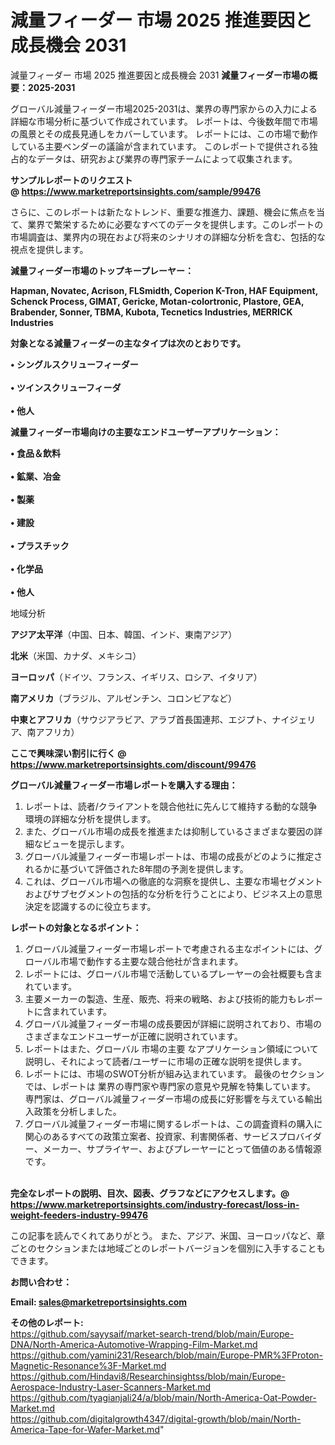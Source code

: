 # 減量フィーダー 市場 2025 推進要因と成長機会 2031
 減量フィーダー 市場 2025 推進要因と成長機会 2031
<strong><b>減量フィーダー市場の概要：2025-2031</b></strong>

グローバル減量フィーダー市場2025-2031は、業界の専門家からの入力による詳細な市場分析に基づいて作成されています。 レポートは、今後数年間で市場の風景とその成長見通しをカバーしています。 レポートには、この市場で動作している主要ベンダーの議論が含まれています。 このレポートで提供される独占的なデータは、研究および業界の専門家チームによって収集されます。

<strong>サンプルレポートのリクエスト @ <a href=https://www.marketreportsinsights.com/sample/99476>https://www.marketreportsinsights.com/sample/99476</a></strong>

さらに、このレポートは新たなトレンド、重要な推進力、課題、機会に焦点を当て、業界で繁栄するために必要なすべてのデータを提供します。このレポートの市場調査は、業界内の現在および将来のシナリオの詳細な分析を含む、包括的な視点を提供します。

<strong>減量フィーダー市場のトップキープレーヤー：</strong>

<strong>Hapman, Novatec, Acrison, FLSmidth, Coperion K-Tron, HAF Equipment, Schenck Process, GIMAT, Gericke, Motan-colortronic, Plastore, GEA, Brabender, Sonner, TBMA, Kubota, Tecnetics Industries, MERRICK Industries</strong>

<strong><b>対象となる減量フィーダーの主なタイプは次のとおりです。</b></strong>

<strong>• シングルスクリューフィーダー<br><br>• ツインスクリューフィーダ<br><br>• 他人</strong>

<strong><b>減量フィーダー市場向けの主要なエンドユーザーアプリケーション：</b></strong>

<strong>• 食品＆飲料<br><br>• 鉱業、冶金<br><br>• 製薬<br><br>• 建設<br><br>• プラスチック<br><br>• 化学品<br><br>• 他人</strong>

 地域分析

<strong><b>アジア太平洋</b></strong>（中国、日本、韓国、インド、東南アジア）

<strong><b>北米</b></strong>（米国、カナダ、メキシコ）

<strong><b>ヨーロッパ</b></strong>（ドイツ、フランス、イギリス、ロシア、イタリア）

<strong><b>南アメリカ</b></strong>（ブラジル、アルゼンチン、コロンビアなど）

<strong><b>中東とアフリカ</b></strong>（サウジアラビア、アラブ首長国連邦、エジプト、ナイジェリア、南アフリカ）

<strong>ここで興味深い割引に行く @ <a href=https://www.marketreportsinsights.com/discount/99476>https://www.marketreportsinsights.com/discount/99476</a></strong>

<strong><b>グローバル減量フィーダー市場レポートを購入する理由：</b></strong>
<ol>
  <li>レポートは、読者/クライアントを競合他社に先んじて維持する動的な競争環境の詳細な分析を提供します。</li>
  <li>また、グローバル市場の成長を推進または抑制しているさまざまな要因の詳細なビューを提示します。</li>
  <li>グローバル減量フィーダー市場レポートは、市場の成長がどのように推定されるかに基づいて評価された8年間の予測を提供します。</li>
  <li>これは、グローバル市場への徹底的な洞察を提供し、主要な市場セグメントおよびサブセグメントの包括的な分析を行うことにより、ビジネス上の意思決定を認識するのに役立ちます。</li>
</ol>
<strong><b>レポートの対象となるポイント：</b></strong>
<ol>
  <li>グローバル減量フィーダー市場レポートで考慮される主なポイントには、グローバル市場で動作する主要な競合他社が含まれます。</li>
  <li>レポートには、グローバル市場で活動しているプレーヤーの会社概要も含まれています。</li>
  <li>主要メーカーの製造、生産、販売、将来の戦略、および技術的能力もレポートに含まれています。</li>
  <li>グローバル減量フィーダー市場の成長要因が詳細に説明されており、市場のさまざまなエンドユーザーが正確に説明されています。</li>
  <li>レポートはまた、グローバル 市場の主要 なアプリケーション領域について説明し、それによって読者/ユーザーに市場の正確な説明を提供します。</li>
  <li>レポートには、市場のSWOT分析が組み込まれています。 最後のセクションでは、レポートは 業界の専門家や専門家の意見や見解を特集しています。 専門家は、グローバル減量フィーダー市場の成長に好影響を与えている輸出入政策を分析しました。</li>
  <li>グローバル減量フィーダー市場に関するレポートは、この調査資料の購入に関心のあるすべての政策立案者、投資家、利害関係者、サービスプロバイダー、メーカー、サプライヤー、およびプレーヤーにとって価値のある情報源です。</li>
</ol><br>
<strong>完全なレポートの説明、目次、図表、グラフなどにアクセスします。@ <a href=https://www.marketreportsinsights.com/industry-forecast/loss-in-weight-feeders-industry-99476>https://www.marketreportsinsights.com/industry-forecast/loss-in-weight-feeders-industry-99476</a></strong>

この記事を読んでくれてありがとう。 また、アジア、米国、ヨーロッパなど、章ごとのセクションまたは地域ごとのレポートバージョンを個別に入手することもできます。

<strong><b>お問い合わせ：</b></strong>

<strong>Email: </strong><a href=mailto:sales@marketreportsinsights.com><strong>sales@marketreportsinsights.com</strong></a>

<strong>その他のレポート:</strong>
<br>
<a href=https://github.com/sayysaif/market-search-trend/blob/main/Europe-DNA/North-America-Automotive-Wrapping-Film-Market.md>https://github.com/sayysaif/market-search-trend/blob/main/Europe-DNA/North-America-Automotive-Wrapping-Film-Market.md</a>
<br>
<a href=https://github.com/yamini231/Research/blob/main/Europe-PMR%3FProton-Magnetic-Resonance%3F-Market.md>https://github.com/yamini231/Research/blob/main/Europe-PMR%3FProton-Magnetic-Resonance%3F-Market.md</a>
<br>
<a href=https://github.com/Hindavi8/Researchinsightss/blob/main/Europe-Aerospace-Industry-Laser-Scanners-Market.md>https://github.com/Hindavi8/Researchinsightss/blob/main/Europe-Aerospace-Industry-Laser-Scanners-Market.md</a>
<br>
<a href=https://github.com/tyagianjali24/a/blob/main/North-America-Oat-Powder-Market.md>https://github.com/tyagianjali24/a/blob/main/North-America-Oat-Powder-Market.md</a>
<br>
<a href=https://github.com/digitalgrowth4347/digital-growth/blob/main/North-America-Tape-for-Wafer-Market.md>https://github.com/digitalgrowth4347/digital-growth/blob/main/North-America-Tape-for-Wafer-Market.md</a>"
